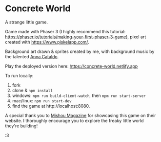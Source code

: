 # Concrete World 

A strange little game.

Game made with Phaser 3 (I highly recommend this tutorial: https://phaser.io/tutorials/making-your-first-phaser-3-game), pixel art created with https://www.piskelapp.com/. 

Background art drawn & sprites created by me, with background music by the talented [Anna Cataldo](https://www.a-nna.com/). 

Play the deployed version here: https://concrete-world.netlify.app

To run locally: 
1. fork
2. clone & `npm install`
3. windows: `npm run build-client-watch`, then `npm run start-server`
4. mac/linux: `npm run start-dev`   
5. find the game at http://localhost:8080. 

A special thank you to [Mishou Magazine](https://www.mishoumagazine.com/) for showcasing this game on 
their website. I thoroughly encourage you to explore the freaky little world they're building!

:3